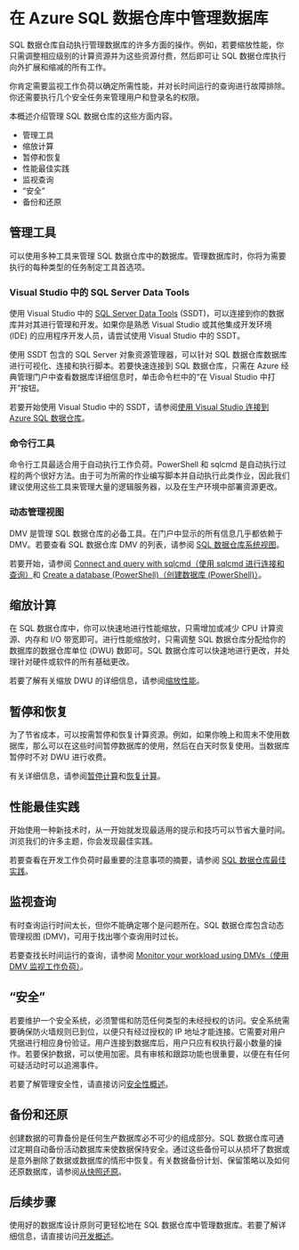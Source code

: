 <!-- Remove portal -->
<properties
   pageTitle="在 Azure SQL 数据仓库中管理数据库 | Azure"
   description="管理 SQL 数据仓库数据库的概述。包括管理工具、DWU 和向外扩展性能，对查询性能进行故障排除，建立良好的安全策略，以及从数据损坏或区域中断还原数据库。"
   services="sql-data-warehouse"
   documentationCenter="NA"
   authors="barbkess"
   manager="barbkess"
   editor=""/>

<tags
   ms.service="sql-data-warehouse"
   ms.date="06/13/2016"
   wacn.date="07/18/2016"/>

# 在 Azure SQL 数据仓库中管理数据库

SQL 数据仓库自动执行管理数据库的许多方面的操作。例如，若要缩放性能，你只需调整相应级别的计算资源并为这些资源付费，然后即可让 SQL 数据仓库执行向外扩展和缩减的所有工作。

你肯定需要监视工作负荷以确定所需性能，并对长时间运行的查询进行故障排除。你还需要执行几个安全任务来管理用户和登录名的权限。

本概述介绍管理 SQL 数据仓库的这些方面内容。

- 管理工具
- 缩放计算
- 暂停和恢复
- 性能最佳实践
- 监视查询
- “安全”
- 备份和还原

## 管理工具

可以使用多种工具来管理 SQL 数据仓库中的数据库。管理数据库时，你将为需要执行的每种类型的任务制定工具首选项。

<!-- ### Azure 门户
[Azure 门户][]是一个基于 Web 的门户，你可以从中创建、更新和删除数据库以及监视数据库资源。如果你刚开始使用 Azure、管理少量的数据仓库数据库或需要快速执行某些操作，该工具是理想之选。

若要开始使用 Azure 门户，请参阅[创建 SQL 数据仓库（Azure 门户）][]。 -->

### Visual Studio 中的 SQL Server Data Tools
使用 Visual Studio 中的 [SQL Server Data Tools][] (SSDT)，可以连接到你的数据库并对其进行管理和开发。如果你是熟悉 Visual Studio 或其他集成开发环境 (IDE) 的应用程序开发人员，请尝试使用 Visual Studio 中的 SSDT。

使用 SSDT 包含的 SQL Server 对象资源管理器，可以针对 SQL 数据仓库数据库进行可视化、连接和执行脚本。若要快速连接到 SQL 数据仓库，只需在 Azure 经典管理门户中查看数据库详细信息时，单击命令栏中的“在 Visual Studio 中打开”按钮。

若要开始使用 Visual Studio 中的 SSDT，请参阅[使用 Visual Studio 连接到 Azure SQL 数据仓库][]。

### 命令行工具
命令行工具最适合用于自动执行工作负荷。PowerShell 和 sqlcmd 是自动执行过程的两个很好方法。由于可为所需的作业编写脚本并自动执行此类作业，因此我们建议使用这些工具来管理大量的逻辑服务器，以及在生产环境中部署资源更改。

### 动态管理视图 

DMV 是管理 SQL 数据仓库的必备工具。在门户中显示的所有信息几乎都依赖于 DMV。若要查看 SQL 数据仓库 DMV 的列表，请参阅 [SQL 数据仓库系统视图][]。

若要开始，请参阅 [Connect and query with sqlcmd（使用 sqlcmd 进行连接和查询）][]和 [Create a database (PowerShell)（创建数据库 (PowerShell)）][]。

## 缩放计算

在 SQL 数据仓库中，你可以快速地进行性能缩放，只需增加或减少 CPU 计算资源、内存和 I/O 带宽即可。进行性能缩放时，只需调整 SQL 数据仓库分配给你的数据库的数据仓库单位 (DWU) 数即可。SQL 数据仓库可以快速地进行更改，并处理针对硬件或软件的所有基础更改。

若要了解有关缩放 DWU 的详细信息，请参阅[缩放性能][]。

##  暂停和恢复

为了节省成本，可以按需暂停和恢复计算资源。例如，如果你晚上和周末不使用数据库，那么可以在这些时间暂停数据库的使用，然后在白天时恢复使用。当数据库暂停时不对 DWU 进行收费。

有关详细信息，请参阅[暂停计算][]和[恢复计算][]。

## 性能最佳实践

开始使用一种新技术时，从一开始就发现最适用的提示和技巧可以节省大量时间。浏览我们的许多主题，你会发现最佳实践。

若要查看在开发工作负荷时最重要的注意事项的摘要，请参阅 [SQL 数据仓库最佳实践][]。

## 监视查询

有时查询运行时间太长，但你不能确定哪个是问题所在。SQL 数据仓库包含动态管理视图 (DMV)，可用于找出哪个查询用时过长。

若要查找长时间运行的查询，请参阅 [Monitor your workload using DMVs（使用 DMV 监视工作负荷）][]。

## “安全”

若要维护一个安全系统，必须警惕和防范任何类型的未经授权的访问。安全系统需要确保防火墙规则已到位，以便只有经过授权的 IP 地址才能连接。它需要对用户凭据进行相应身份验证。用户连接到数据库后，用户只应有权执行最小数量的操作。若要保护数据，可以使用加密。具有审核和跟踪功能也很重要，以便在有任何可疑活动时可以追溯事件。

若要了解管理安全性，请直接访问[安全性概述][]。

## 备份和还原

创建数据的可靠备份是任何生产数据库必不可少的组成部分。SQL 数据仓库可通过定期自动备份活动数据库来使数据保持安全。通过这些备份可以从损坏了数据或是意外删除了数据或数据库的情形中恢复。有关数据备份计划、保留策略以及如何还原数据库，请参阅[从快照还原][]。

## 后续步骤
使用好的数据库设计原则可更轻松地在 SQL 数据仓库中管理数据库。若要了解详细信息，请直接访问[开发概述][]。

<!--Image references-->

<!--Article references-->
[创建 SQL 数据仓库（Azure 门户）]: /documentation/articles/sql-data-warehouse-get-started-provision-powershell/
[Create a database (PowerShell)（创建数据库 (PowerShell)）]: /documentation/articles/sql-data-warehouse-get-started-provision-powershell/
[connection]: /documentation/articles/sql-data-warehouse-connect-overview/
[使用 Visual Studio 连接到 Azure SQL 数据仓库]: /documentation/articles/sql-data-warehouse-query-visual-studio/
[Connect and query with sqlcmd（使用 sqlcmd 进行连接和查询）]: /documentation/articles/sql-data-warehouse-get-started-connect-sqlcmd/
[开发概述]: /documentation/articles/sql-data-warehouse-overview-develop/
[Monitor your workload using DMVs（使用 DMV 监视工作负荷）]: /documentation/articles/sql-data-warehouse-manage-monitor/
[暂停计算]: /documentation/articles/sql-data-warehouse-manage-compute-overview/#pause-compute-bk/
[从快照还原]: /documentation/articles/sql-data-warehouse-restore-database-overview/
[恢复计算]: /documentation/articles/sql-data-warehouse-manage-compute-overview/#resume-compute-performance-bk/
[缩放性能]: /documentation/articles/sql-data-warehouse-manage-compute-overview/#scale-performance-bk/
[安全性概述]: /documentation/articles/sql-data-warehouse-overview-manage-security/
[SQL 数据仓库最佳实践]: /documentation/articles/sql-data-warehouse-best-practices/
[SQL 数据仓库系统视图]: /documentation/articles/sql-data-warehouse-reference-tsql-system-views/

<!--MSDN references-->
[SQL Server Data Tools]: https://msdn.microsoft.com/zh-cn/library/mt204009.aspx

<!--Other web references-->
[Azure 门户]: https://manage.windowsazure.cn
<!---HONumber=Mooncake_0711_2016-->